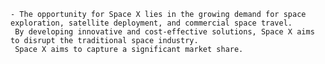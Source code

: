     - The opportunity for Space X lies in the growing demand for space exploration, satellite deployment, and commercial space travel.
     By developing innovative and cost-effective solutions, Space X aims to disrupt the traditional space industry.
     Space X aims to capture a significant market share.



